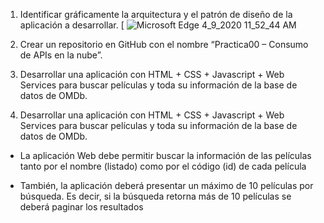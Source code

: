 
1. Identificar gráficamente la arquitectura y el patrón de diseño de la aplicación a desarrollar.
[
![Microsoft Edge 4_9_2020 11_52_44 AM](https://user-images.githubusercontent.com/46872883/78920270-c213a700-7a58-11ea-9c03-abdf797a7851.png)



2. Crear un repositorio en GitHub con el nombre “Practica00 – Consumo de APIs en la nube”.

3. Desarrollar una aplicación con HTML + CSS + Javascript + Web Services para buscar películas y toda su información de la base de datos de OMDb.  

4. Desarrollar una aplicación con HTML + CSS + Javascript + Web Services para buscar películas y toda su información de la base de datos de OMDb.  




- La aplicación Web debe permitir buscar la información de las películas tanto por el nombre (listado) como por el código (id) de cada película




- También, la aplicación deberá presentar un máximo de 10 películas por búsqueda. Es decir, si la búsqueda retorna más de 10 películas se deberá paginar los resultados












